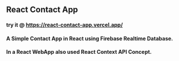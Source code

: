 ## React Contact App

#### try it @ https://react-contact-app.vercel.app/

#### A Simple Contact App in React using Firebase Realtime Database.

#### In a React WebApp also used React Context API Concept.
